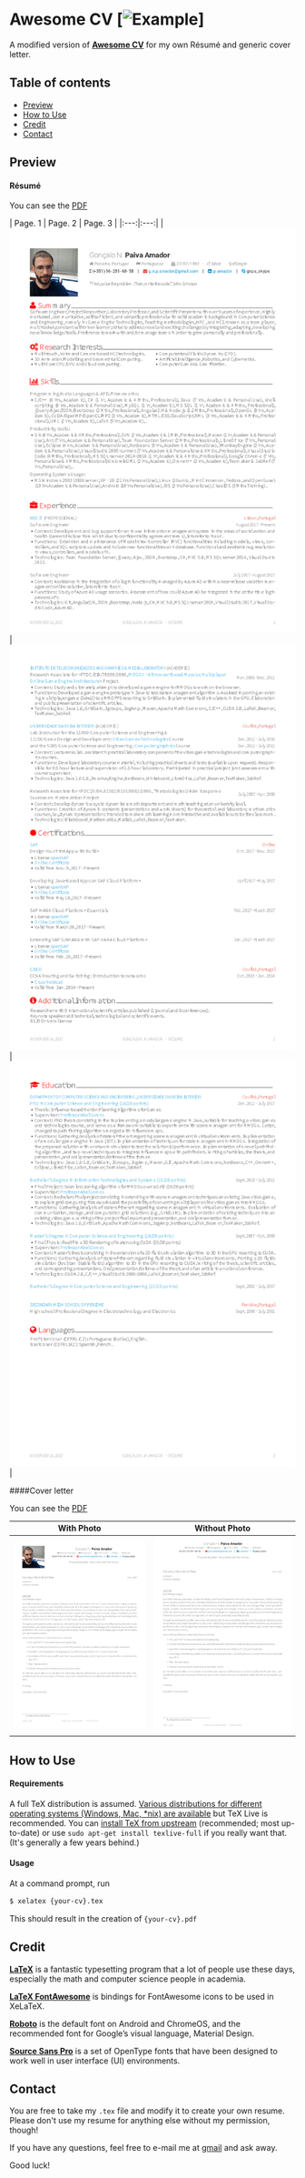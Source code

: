 # Awesome CV [![Example](https://img.shields.io/badge/example-pdf-green.svg)]


A modified version of [**Awesome CV**](https://github.com/posquit0/Awesome-CV) for my own Résumé and generic cover letter.


## Table of contents

* [Preview](#preview)
* [How to Use](#how-to-use)
* [Credit](#credit)
* [Contact](#contact)


## <a name="preview"></a>Preview

#### Résumé

You can see the [PDF](https://raw.githubusercontent.com/g-amador/Awesome-CV/master/examples/resume.pdf)

| Page. 1 | Page. 2 | Page. 3 |
|:---:|:---:|
| [![Résumé](https://raw.githubusercontent.com/g-amador/Awesome-CV/master/examples/resume-0.png)](https://raw.githubusercontent.com/g-amador/Awesome-CV/master/examples/resume-0.png)  | [![Résumé](https://raw.githubusercontent.com/g-amador/Awesome-CV/master/examples/resume-1.png)](https://raw.githubusercontent.com/g-amador/Awesome-CV/master/examples/resume-1.png) | [![Résumé](https://raw.githubusercontent.com/g-amador/Awesome-CV/master/examples/resume-2.png)](https://raw.githubusercontent.com/g-amador/Awesome-CV/master/examples/resume-2.png) |

####Cover letter

You can see the [PDF](https://raw.githubusercontent.com/g-amador/Awesome-CV/master/examples/coverletter.pdf)

| With Photo | Without Photo |
|:---:|:---:|
| [![Cover Letter(Traditional)](https://raw.githubusercontent.com/g-amador/Awesome-CV/master/examples/coverletter-0.png)](https://raw.githubusercontent.com/g-amador/Awesome-CV/master/examples/coverletter-0.png)  | [![Cover Letter(Awesome)](https://raw.githubusercontent.com/g-amador/Awesome-CV/master/examples/coverletter-1.png)](https://raw.githubusercontent.com/g-amador/Awesome-CV/master/examples/coverletter-1.png) |

## <a name="how-to-use">How to Use

#### Requirements

A full TeX distribution is assumed.  [Various distributions for different operating systems (Windows, Mac, \*nix) are available](http://tex.stackexchange.com/q/55437) but TeX Live is recommended.
You can [install TeX from upstream](http://tex.stackexchange.com/q/1092) (recommended; most up-to-date) or use `sudo apt-get install texlive-full` if you really want that.  (It's generally a few years behind.)

#### Usage

At a command prompt, run

```bash
$ xelatex {your-cv}.tex
```

This should result in the creation of ``{your-cv}.pdf``


## <a name="credit">Credit

[**LaTeX**](http://www.latex-project.org) is a fantastic typesetting program that a lot of people use these days, especially the math and computer science people in academia.

[**LaTeX FontAwesome**](https://github.com/furl/latex-fontawesome) is bindings for FontAwesome icons to be used in XeLaTeX.

[**Roboto**](https://github.com/google/roboto) is the default font on Android and ChromeOS, and the recommended font for Google’s visual language, Material Design.

[**Source Sans Pro**](https://github.com/adobe-fonts/source-sans-pro) is a set of OpenType fonts that have been designed to work well in user interface (UI) environments.


## <a name="contact">Contact

You are free to take my `.tex` file and modify it to create your own resume. Please don't use my resume for anything else without my permission, though!

If you have any questions, feel free to e-mail me at [gmail](mailto://g.n.p.amador@gmail.com) and ask away.

Good luck!
